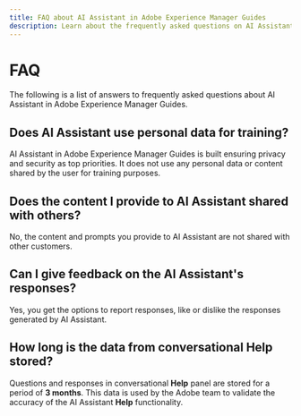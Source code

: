 ```yaml
---
title: FAQ about AI Assistant in Adobe Experience Manager Guides
description: Learn about the frequently asked questions on AI Assistant in Adobe Experience Manager Guides.
---
```


# FAQ 

The following is a list of answers to frequently asked questions about AI Assistant in Adobe Experience Manager Guides.

## Does AI Assistant use personal data for training?

AI Assistant in Adobe Experience Manager Guides is built ensuring privacy and security as top priorities. It does not use any personal data or content shared by the user for training purposes. 

## Does the content I provide to AI Assistant shared with others?

No, the content and prompts you provide to AI Assistant are not shared with other customers.

## Can I give feedback on the AI Assistant's responses? 

Yes, you get the options to report responses, like or dislike the responses generated by AI Assistant. 

## How long is the data from conversational Help stored? 

Questions and responses in conversational **Help** panel are stored for a period of **3 months**. This data is used by the Adobe team to validate the accuracy of the AI Assistant **Help** functionality.




